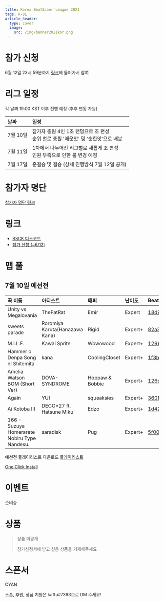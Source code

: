 ```yaml
---
title: Korea BeatSaber League 2021
tags: K-BL
article_header:
  type: cover
  image:
    src: /img/banner2021kor.png
---
```


# 참가 신청

6월 12일 23시 59분까지 [링크](https://forms.gle/z1Vq5rUUrXmH23dNA)에 들어가서 참여

# 리그 일정

각 날짜 19:00 KST 이후 진행 예정 (추후 변동 가능)

날짜 | 일정
:---|:---
7월 10일 | 참가자 총원 4인 1조 랜덤으로 조 편성<br>순위 별로 총원 '매운맛' 및 '순한맛'으로 배분
7월 11일 | 1차에서 나누어진 리그별로 새롭게 조 편성<br>인원 부족으로 인한 룰 변경 예정
7월 17일 | 준결승 및 결승 (상세 진행방식 7월 12일 공개)

# 참가자 명단

[참가자 명단 링크](/2021/06/11/KBL-2021-참가자명단.html)

# 링크
- [BSCK 디스코드](https://discord.gg/SEFBZrG)
- [참가 신청 (~6/12)](https://forms.gle/z1Vq5rUUrXmH23dNA)

# 맵 풀
## 7월 10일 예선전

곡 이름 | 아티스트 | 매퍼 | 난이도 | BeatSaver | Preview
:---|:---|:---|:---|:---|:---
Unity vs Megalovania | TheFatRat | Emir | Expert | [18d9d](https://beatsaver.com/beatmap/18d9d) | [Preview](https://skystudioapps.com/bs-viewer/?id=18d9d)
sweets parade | Roromiya Karuta(Hanazawa Kana) | Rigid | Expert+ | [82a3](https://beatsaver.com/beatmap/82a3) | [Preview](https://skystudioapps.com/bs-viewer/?id=82a3)
M.I.L.F. | Kawai Sprite | Wowowood | Expert+ | [1296f](https://beatsaver.com/beatmap/1296f) | [Preview](https://skystudioapps.com/bs-viewer/?id=1296f)
Hammer o Denpa Song ni Shitemita | kana | CoolingCloset | Expert+ | [1f3b](https://beatsaver.com/beatmap/1f3b) | [Preview](https://skystudioapps.com/bs-viewer/?id=1f3b)
Amelia Watson BGM (Short Ver) | DOVA-SYNDROME | Hoppaw & Bobbie | Expert+ | [126d7](https://beatsaver.com/beatmap/126d7) | [Preview](https://skystudioapps.com/bs-viewer/?id=126d7)
Again | YUI | squeaksies | Expert+ | [360f](https://beatsaver.com/beatmap/360f) | [Preview](https://skystudioapps.com/bs-viewer/?id=360f)
Ai Kotoba III | DECO*27 ft. Hatsune Miku | Edzo | Expert+ | [1d42](https://beatsaver.com/beatmap/1d42) | [Preview](https://skystudioapps.com/bs-viewer/?id=1d42)
166 - Suzuya Homerarete Nobiru Type Nandesu. | saradisk | Pug | Expert+ | [5f00](https://beatsaver.com/beatmap/5f00) | [Preview](https://skystudioapps.com/bs-viewer/?id=5f00)

예선전 플레이리스트 다운로드
<a href="https://raw.githubusercontent.com/BSCKorea/K-BL-MapPool/main/K-BL_Qualifier_Day_1.json" download>플레이리스트</a>

<a href="bsplaylist://playlist/https://raw.githubusercontent.com/BSCKorea/K-BL-MapPool/main/K-BL_Qualifier_Day_1.json" title="원클릭 다운로드">One Click Install</a>

# 이벤트

준비중

# 상품

> 상품 미공개
>
> 참가신청서에 받고 싶은 상품을 기재해주세요

# 스폰서

CYAN

스폰, 후원, 상품 지원은 kaffu#7363으로 DM 주세요!

